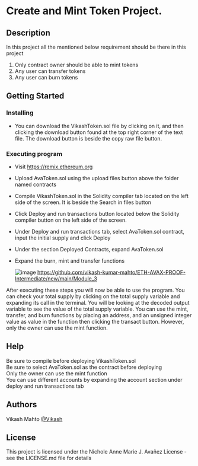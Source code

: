 # Create and Mint Token Project.

## Description

In this project all the mentioned below requirement should be there in this project
1. Only contract owner should be able to mint tokens
2. Any user can transfer tokens
3. Any user can burn tokens


## Getting Started

### Installing

* You can download the VikashToken.sol file by clicking on it, and then clicking the download button found at the top right corner of the text file. The download button is beside the copy raw file button.

### Executing program

* Visit https://remix.ethereum.org
* Upload AvaToken.sol using the upload files button above the folder named contracts
* Compile VikashToken.sol in the Solidity compiler tab located on the left side of the screen. It is beside the Search in files button
* Click Deploy and run transactions button located below the Solidity compiler button on the left side of the screen.
* Under Deploy and run transactions tab, select AvaToken.sol contract, input the initial supply and click Deploy
* Under the section Deployed Contracts, expand AvaToken.sol
* Expand the burn, mint and transfer functions

  
  ![image](https://github.com/vikash-kumar-mahto/ETH-AVAX-PROOF-Intermediate/assets/93486699/09c36145-ecc1-4cd8-88e5-d2a7cf8ecb18)
  https://github.com/vikash-kumar-mahto/ETH-AVAX-PROOF-Intermediate/new/main/Module_3


After executing these steps you will now be able to use the program. You can check your total supply by clicking on the total supply variable and expanding its call in the terminal.
You will be looking at the decoded output variable to see the value of the total supply variable.
You can use the mint, transfer, and burn functions by placing an address, and an unsigned integer value as value in the function then clicking the transact button. However, only the owner can use the mint function.


## Help

Be sure to compile before deploying VikashToken.sol </br>
Be sure to select AvaToken.sol as the contract before deploying </br>
Only the owner can use the mint function </br>
You can use different accounts by expanding the account section under deploy and run transactions tab

## Authors

Vikash Mahto 
[@Vikash](https://www.linkedin.com/in/vikash-kumar1212/)



## License

This project is licensed under the Nichole Anne Marie J. Avañez License - see the LICENSE.md file for details
